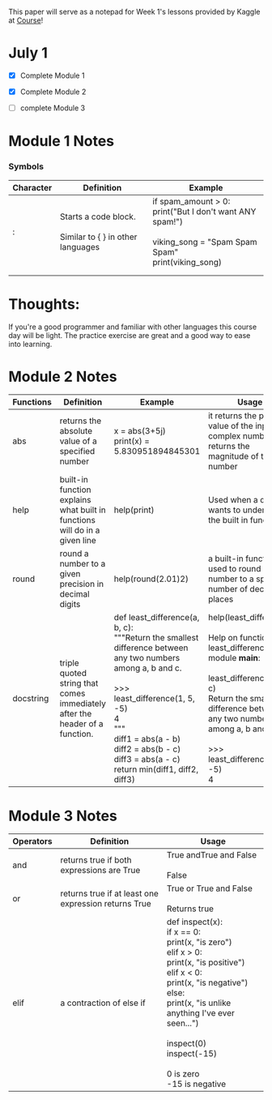 
This paper will serve as a notepad for Week 1's lessons provided by Kaggle at [Course](https://www.kaggle.com/learn/python)!

# July 1 

- [x] Complete Module 1 
- [x] Complete Module 2
- [ ] complete Module 3




# Module 1 Notes

### Symbols

| Character | Definition                                                     | Example                                                                                                                        |
| --------- | -------------------------------------------------------------- | ------------------------------------------------------------------------------------------------------------------------------ |
| :         | Starts a code block. <br><br>Similar to { } in other languages | if spam_amount > 0:<br>    print("But I don't want ANY spam!")<br><br>viking_song = "Spam Spam Spam"<br>print(viking_song)<br> |
|           |                                                                |                                                                                                                                |
|           |                                                                |                                                                                                                                |


# Thoughts: 

If you're a good programmer and familiar with other languages this course day will be light. The practice exercise are great and a good way to ease into learning. 




# Module 2 Notes
| Functions | Definition                                                                  | Example                                                                                                                                                                                                                                                                                                         | Usage                                                                                                                                                                                                                                                              |     |
| --------- | --------------------------------------------------------------------------- | --------------------------------------------------------------------------------------------------------------------------------------------------------------------------------------------------------------------------------------------------------------------------------------------------------------- | ------------------------------------------------------------------------------------------------------------------------------------------------------------------------------------------------------------------------------------------------------------------ | --- |
| abs       | returns the absolute value of a specified number                            | x = abs(3+5j)<br>print(x) = 5.830951894845301                                                                                                                                                                                                                                                                   | it returns the positive value of the input. For complex numbers, it returns the magnitude of the number                                                                                                                                                            |     |
| help      | built-in function explains what built in functions will do in a given line  | help(print)                                                                                                                                                                                                                                                                                                     | Used when a dev wants to understand the built in functions                                                                                                                                                                                                         |     |
| round     | round a number to a given precision in decimal digits                       | help(round(2.01)2)                                                                                                                                                                                                                                                                                              | a built-in function used to round a number to a specified number of decimal places                                                                                                                                                                                 |     |
| docstring | triple quoted string that comes immediately after the header of a function. | def least_difference(a, b, c):<br>    """Return the smallest difference between any two numbers<br>    among a, b and c.<br>    <br>    >>> least_difference(1, 5, -5)<br>    4<br>    """<br>    diff1 = abs(a - b)<br>    diff2 = abs(b - c)<br>    diff3 = abs(a - c)<br>    return min(diff1, diff2, diff3) | help(least_difference)<br><br>Help on function least_difference in module __main__:<br><br>least_difference(a, b, c)<br>    Return the smallest difference between any two numbers<br>    among a, b and c.<br>    <br>    >>> least_difference(1, 5, -5)<br>    4 |     |
 
 
 

# Module 3 Notes


| Operators | Definition                                           | Usage                                                                                                                                                                                                                                                                                                                       |
| --------- | ---------------------------------------------------- | --------------------------------------------------------------------------------------------------------------------------------------------------------------------------------------------------------------------------------------------------------------------------------------------------------------------------- |
| and       | returns true if both expressions are True            | True andTrue and False<br><br>False                                                                                                                                                                                                                                                                                         |
| or        | returns true if at least one expression returns True | True or True and False<br><br>Returns true                                                                                                                                                                                                                                                                                  |
| elif      | a contraction of else if                             | def inspect(x):<br>    if x == 0:<br>        print(x, "is zero")<br>    elif x > 0:<br>        print(x, "is positive")<br>    elif x < 0:<br>        print(x, "is negative")<br>    else:<br>        print(x, "is unlike anything I've ever seen...")<br><br>inspect(0)<br>inspect(-15)<br><br>0 is zero<br>-15 is negative |
